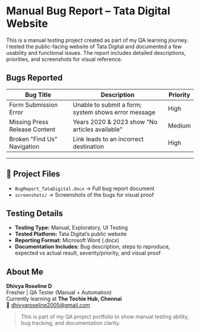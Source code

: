 #  Manual Bug Report – Tata Digital Website

This is a manual testing project created as part of my QA learning journey.  
I tested the public-facing website of Tata Digital and documented a few usability and functional issues. The report includes detailed descriptions, priorities, and screenshots for visual reference.



##  Bugs Reported

| Bug Title | Description | Priority |
|-----------|-------------|----------|
| Form Submission Error | Unable to submit a form; system shows error message | High |
| Missing Press Release Content | Years 2020 & 2023 show "No articles available" | Medium |
| Broken "Find Us" Navigation | Link leads to an incorrect destination | High |

---

## 📁 Project Files

- `BugReport_TataDigital.docx` → Full bug report document  
- `screenshots/` → Screenshots of the bugs for visual proof



##  Testing Details

- **Testing Type:** Manual, Exploratory, UI Testing  
- **Tested Platform:** Tata Digital’s public website  
- **Reporting Format:** Microsoft Word (.docx)  
- **Documentation Includes:** Bug description, steps to reproduce, expected vs actual result, severity/priority, and visual proof



## About Me

**Dhivya Roseline D**  
Fresher | QA Tester (Manual + Automation)  
Currently learning at **The Techie Hub, Chennai**  
📧 dhivyaroseline2005@gmail.com



>  This is part of my QA project portfolio to show manual testing ability, bug tracking, and documentation clarity.
